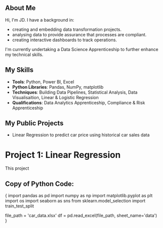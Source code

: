 ## About Me
Hi, I'm JD. I have a background in:
- creating and embedding data transformation projects.
- analysing data to provide assurance that processes are compliant.
- creating interactive dashboards to track operations.

I'm currently undertaking a Data Science Apprenticeship to further enhance my technical skills.

## My Skills
- **Tools**: Python, Power BI, Excel
- **Python Libraries**: Pandas, NumPy, matplotlib
- **Techniques**: Building Data Pipelines, Statistical Analysis, Data Visualisaition, Linear & Logistic Regression
- **Qualifications**: Data Analytics Apprenticeship, Compliance & Risk Apprenticeship

## My Public Projects
- Linear Regression to predict car price using historical car sales data



# Project 1: Linear Regression
This project

## Copy of Python Code:

{
  import pandas as pd
  import numpy as np
  import matplotlib.pyplot as plt
  import os
  import seaborn as sns
  from sklearn.model_selection import train_test_split
  
  file_path = 'car_data.xlsx'
  df = pd.read_excel(file_path, sheet_name='data')
}
